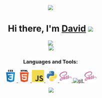 <div align="center">
 <img src="https://media.tenor.com/3B6fE1zIaHMAAAAd/hotz-hacker.gif" />
 <h1 align="center">Hi there, I'm <a href="https://github.com/Bazelit" target="_blank">David</a> 
 <img src="https://github.com/blackcater/blackcater/raw/main/images/Hi.gif" height="32"/></h1>
</div>

<div align="center">
    <img align="center" src="https://readme-typing-svg.herokuapp.com?font=JetBrains+Mono+Medium&pause=1000&color=70A5FD&center=%D0%9B%D0%9E%D0%96%D0%AC&vCenter=%D0%9B%D0%9E%D0%96%D0%AC&repeat=%D0%B8%D1%81%D1%82%D0%B8%D0%BD%D0%BD%D1%8B%D0%B9&width=435&lines=%F0%9F%91%A8%F0%9F%8F%BB%E2%80%8D%F0%9F%92%BBI+am+a+Frontend+developer">
</div>

<div align="center">
  <a href="https://www.codewars.com/users/Bazelit"
    ><img src="https://www.codewars.com/users/Bazelit/badges/small" alt=""
  /></a>
  <img src="https://komarev.com/ghpvc/?username=your-github-Bazelit" />
</div>

<h3 align="center">Languages and Tools:</h3>
<p align="center"> <a href="https://www.w3schools.com/css/" target="_blank" rel="noreferrer"> <img src="https://raw.githubusercontent.com/devicons/devicon/master/icons/css3/css3-original-wordmark.svg" alt="css3" width="40" height="40"/> </a> <a href="https://www.w3.org/html/" target="_blank" rel="noreferrer"> <img src="https://raw.githubusercontent.com/devicons/devicon/master/icons/html5/html5-original-wordmark.svg" alt="html5" width="40" height="40"/> </a> <a href="https://developer.mozilla.org/en-US/docs/Web/JavaScript" target="_blank" rel="noreferrer"> <img src="https://raw.githubusercontent.com/devicons/devicon/master/icons/javascript/javascript-original.svg" alt="javascript" width="40" height="40"/> </a> <a href="https://www.python.org" target="_blank" rel="noreferrer"> <img src="https://raw.githubusercontent.com/devicons/devicon/master/icons/python/python-original.svg" alt="python" width="40" height="40"/> </a> 
<a href="https://sass-lang.com" target="_blank" rel="noreferrer"> <img src="https://raw.githubusercontent.com/devicons/devicon/master/icons/sass/sass-original.svg" alt="sass" width="40" height="40"/> </a>
 <a href="https://git-scm.com/" target="_blank" rel="noreferrer"> <img src="https://www.vectorlogo.zone/logos/git-scm/git-scm-icon.svg" alt="git" width="40" height="40"/> </a> <a href="https://sass-lang.com" target="_blank" rel="noreferrer"> <img src="https://raw.githubusercontent.com/devicons/devicon/master/icons/sass/sass-original.svg" alt="sass" width="40" height="40"/> </a> 
</p>

<div align="center">
  <a href="https://git.io/streak-stats"
    ><img
      src="https://streak-stats.demolab.com?user=bazelit&theme=tokyonight&hide_border=%D0%9B%D0%9E%D0%96%D0%AC"
      alt=""
  /></a>
  <img
    src="https://github-profile-summary-cards.vercel.app/api/cards/repos-per-language?username=bazelit&theme=tokyonight"
  />
</div>

<!--
**Bazelit/Bazelit** is a ✨ _special_ ✨ repository because its `README.md` (this file) appears on your GitHub profile.

Here are some ideas to get you started:

- 🔭 I’m currently working on ...
- 🌱 I’m currently learning ...
- 👯 I’m looking to collaborate on ...
- 🤔 I’m looking for help with ...
- 💬 Ask me about ...
- 📫 How to reach me: ...
- 😄 Pronouns: ...
- ⚡ Fun fact: ...

-->
